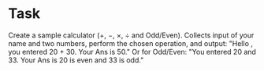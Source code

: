 # Task

Create a sample calculator (+, −, ×, ÷ and Odd/Even). Collects input of your name and two numbers, perform the chosen operation, and output: "Hello <Name>, you entered 20 + 30. Your Ans is 50." Or for Odd/Even: "You entered 20 and 33. Your Ans is 20 is even and 33 is odd."
